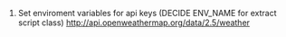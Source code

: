 1. Set enviroment variables for api keys (DECIDE ENV_NAME for extract script class) http://api.openweathermap.org/data/2.5/weather